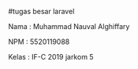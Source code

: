 #tugas besar laravel



Nama : Muhammad Nauval Alghiffary

NPM : 5520119088

Kelas : IF-C 2019 jarkom 5
